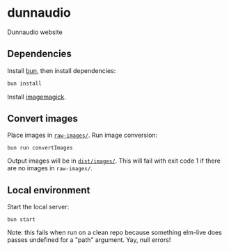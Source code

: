 # dunnaudio

Dunnaudio website

## Dependencies

Install [bun](https://bun.sh), then install dependencies:
```sh
bun install
```

Install [imagemagick](https://imagemagick.org/).

## Convert images

Place images in [`raw-images/`](./raw-images/). Run image conversion:
```
bun run convertImages
```
Output images will be in [`dist/images/`]( ./dist/images/ ). This will fail with exit code 1 if there are no images in
`raw-images/`.

## Local environment

Start the local server:
```
bun start
```
Note: this fails when run on a clean repo because something elm-live does passes undefined for a "path" argument. Yay,
null errors!

<!--
TODO: add responsive layout for tablet
TODO: switch to elm-pages
TODO: deploy
-->

<!--
SEO tips (https://www.youtube.com/watch?v=IkmPjeNKkBQ):
- Target low-competition, long-tail keywords
- Create content that satisfies search intent
- Optimize content for on-page SEO
- Optimize content for user experience
- Build backlinks
Next: https://www.youtube.com/watch?v=xsVTqzratPs
-->
